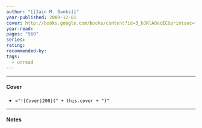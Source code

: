 ```yaml
---
author: "[[Iain M. Banks]]"
year-published: 2009-12-01
cover: http://books.google.com/books/content?id=3_bJKlAOecEC&printsec=frontcover&img=1&zoom=1&edge=curl&source=gbs_api
year-read: 
pages: "560"
series: 
rating: 
recommended-by: 
tags:
  - unread
---
```


---
#### Cover
- `="![Cover|200](" + this.cover + ")"`
---
#### Notes